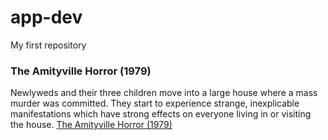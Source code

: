 # app-dev
My first repository
### The Amityville Horror (1979)
Newlyweds and their three children move into a large house where a mass murder was committed. They start to experience strange, inexplicable manifestations which have strong effects on everyone living in or visiting the house.
[The Amityville Horror (1979)](https://www.imdb.com/title/tt0078767/)
